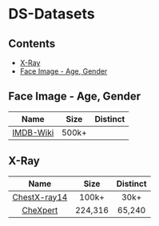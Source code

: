 # DS-Datasets

## Contents
- [X-Ray](#x-ray)
- [Face Image - Age, Gender](#face-image---age-gender)

## Face Image - Age, Gender
| Name | Size | Distinct | 
| :--: | :--: | :--: |
| [IMDB-Wiki](https://data.vision.ee.ethz.ch/cvl/rrothe/imdb-wiki/) | 500k+ | |

## X-Ray
| Name | Size | Distinct | 
| :--: | :--: | :--: |
| [ChestX-ray14](https://nihcc.app.box.com/v/ChestXray-NIHCC) | 100k+ | 30k+ |
| [CheXpert](https://stanfordmlgroup.github.io/competitions/chexpert/) | 224,316 | 65,240 |

